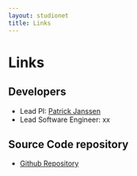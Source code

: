 ```yaml
---
layout: studionet
title: Links
---
```


# Links

## Developers

- Lead PI: [Patrick Janssen](http://patrick.janssen.name)
- Lead Software Engineer: xx

## Source Code repository

- [Github Repository](https://github.com/phtj/xxx)

